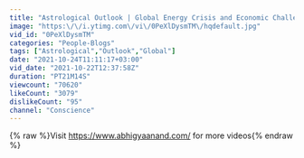 ```yaml
---
title: "Astrological Outlook | Global Energy Crisis and Economic Challenges"
image: "https:\/\/i.ytimg.com\/vi\/0PeXlDysmTM\/hqdefault.jpg"
vid_id: "0PeXlDysmTM"
categories: "People-Blogs"
tags: ["Astrological","Outlook","Global"]
date: "2021-10-24T11:11:17+03:00"
vid_date: "2021-10-22T12:37:58Z"
duration: "PT21M14S"
viewcount: "70620"
likeCount: "3079"
dislikeCount: "95"
channel: "Conscience"
---
```

{% raw %}Visit <a rel="nofollow" target="blank" href="https://www.abhigyaanand.com/">https://www.abhigyaanand.com/</a> for more videos{% endraw %}
